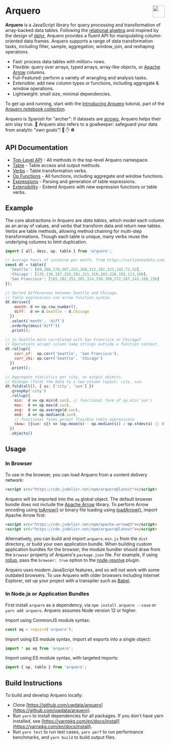 # Arquero <a href="https://github.com/uwdata/arquero"><img align="right" src="https://github.com/uwdata/arquero/blob/master/docs/assets/logo.svg?raw=true" height="38"></img></a>

**Arquero** is a JavaScript library for query processing and transformation of array-backed data tables. Following the [relational algebra](https://en.wikipedia.org/wiki/Relational_algebra) and inspired by the design of [dplyr](https://dplyr.tidyverse.org/), Arquero provides a fluent API for manipulating column-oriented data frames. Arquero supports a range of data transformation tasks, including filter, sample, aggregation, window, join, and reshaping operations.

* Fast: process data tables with million+ rows.
* Flexible: query over arrays, typed arrays, array-like objects, or [Apache Arrow](https://arrow.apache.org/) columns.
* Full-Featured: perform a variety of wrangling and analysis tasks.
* Extensible: add new column types or functions, including aggregate &amp; window operations.
* Lightweight: small size, minimal dependencies.

To get up and running, start with the [Introducing Arquero](https://observablehq.com/@uwdata/introducing-arquero) tutorial, part of the [Arquero notebook collection](https://observablehq.com/collection/@uwdata/arquero).

Arquero is Spanish for "archer": if datasets are [arrows](https://arrow.apache.org/), Arquero helps their aim stay true. 🏹 Arquero also refers to a goalkeeper: safeguard your data from analytic "own goals"! 🥅 ✋ ⚽

## API Documentation

* [Top-Level API](https://uwdata.github.io/arquero/api) - All methods in the top-level Arquero namespace.
* [Table](https://uwdata.github.io/arquero/api/table) - Table access and output methods.
* [Verbs](https://uwdata.github.io/arquero/api/verbs) - Table transformation verbs.
* [Op Functions](https://uwdata.github.io/arquero/api/op) - All functions, including aggregate and window functions.
* [Expressions](https://uwdata.github.io/arquero/api/expressions) - Parsing and generation of table expressions.
* [Extensibility](https://uwdata.github.io/arquero/api/extensibility) - Extend Arquero with new expression functions or table verbs.

## Example

The core abstractions in Arquero are *data tables*, which model each column as an array of values, and *verbs* that transform data and return new tables. Verbs are table methods, allowing method chaining for multi-step transformations. Though each table is unique, many verbs reuse the underlying columns to limit duplication.

```js
import { all, desc, op, table } from 'arquero';

// Average hours of sunshine per month, from https://usclimatedata.com/.
const dt = table({
  'Seattle': [69,108,178,207,253,268,312,281,221,142,72,52],
  'Chicago': [135,136,187,215,281,311,318,283,226,193,113,106],
  'San Francisco': [165,182,251,281,314,330,300,272,267,243,189,156]
});

// Sorted differences between Seattle and Chicago.
// Table expressions use arrow function syntax.
dt.derive({
    month: d => op.row_number(),
    diff:  d => d.Seattle - d.Chicago
  })
  .select('month', 'diff')
  .orderby(desc('diff'))
  .print();

// Is Seattle more correlated with San Francisco or Chicago?
// Operations accept column name strings outside a function context.
dt.rollup({
    corr_sf:  op.corr('Seattle', 'San Francisco'),
    corr_chi: op.corr('Seattle', 'Chicago')
  })
  .print();

// Aggregate statistics per city, as output objects.
// Reshape (fold) the data to a two column layout: city, sun.
dt.fold(all(), { as: ['city', 'sun'] })
  .groupby('city')
  .rollup({
    min:  d => op.min(d.sun), // functional form of op.min('sun')
    max:  d => op.max(d.sun),
    avg:  d => op.average(d.sun),
    med:  d => op.median(d.sun),
    // functional forms permit flexible table expressions
    skew: ({sun: s}) => (op.mean(s) - op.median(s)) / op.stdev(s) || 0
  })
  .objects()
```

## Usage

### In Browser

To use in the browser, you can load Arquero from a content delivery network:

```html
<script src="https://cdn.jsdelivr.net/npm/arquero@latest"></script>
```

Arquero will be imported into the `aq` global object. The default browser bundle does not include the [Apache Arrow](https://arrow.apache.org/) library. To perform Arrow encoding using [toArrow()](https://uwdata.github.io/arquero/api/#toArrow) or binary file loading using [loadArrow()](https://uwdata.github.io/arquero/api/#loadArrow), import Apache Arrow first:

```html
<script src="https://cdn.jsdelivr.net/npm/apache-arrow@3"></script>
<script src="https://cdn.jsdelivr.net/npm/arquero@latest"></script>
```

Alternatively, you can build and import `arquero.min.js` from the `dist` directory, or build your own application bundle. When building custom application bundles for the browser, the module bundler should draw from the `browser` property of Arquero's `package.json` file. For example, if using [rollup](https://rollupjs.org/), pass the `browser: true` option to the [node-resolve](https://github.com/rollup/plugins/tree/master/packages/node-resolve) plugin.

Arquero uses modern JavaScript features, and so will not work with some outdated browsers. To use Arquero with older browsers including Internet Explorer, set up your project with a transpiler such as [Babel](https://babeljs.io/).

### In Node.js or Application Bundles

First install `arquero` as a dependency, via `npm install arquero --save` or `yarn add arquero`. Arquero assumes Node version 12 or higher.

Import using CommonJS module syntax:

```js
const aq = require('arquero');
```

Import using ES module syntax, import all exports into a single object:

```js
import * as aq from 'arquero';
```

Import using ES module syntax, with targeted imports:

```js
import { op, table } from 'arquero';
```

## Build Instructions

To build and develop Arquero locally:

- Clone [https://github.com/uwdata/arquero](https://github.com/uwdata/arquero).
- Run `yarn` to install dependencies for all packages. If you don't have yarn installed, see [https://yarnpkg.com/en/docs/install](https://yarnpkg.com/en/docs/install).
- Run `yarn test` to run test cases, `yarn perf` to run performance benchmarks, and `yarn build` to build output files.
